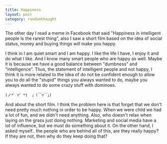 ```yaml
---
title: Happiness
layout: post
category: randomthought
---
```


The other day I read a meme in Facebook that said "Happiness in intelligent people is the rarest thing", also I saw a short film based on the idea of social status, money and buying things will make you happy.  

I think in I am quiet smart and I am happy. I like the life I have, I enjoy it and do what I like. And I know many smart people who are happy as well. 
Maybe it is because we have a good balance between "dumbness" and "intelligence". Thus, the statement of intelligent people and not happy, I think it is more related to the idea of do not be confident enough to allow you to do all the "stupid" things you always wanted to do, maybe you always wanted to do some crazy stuff with dominoes.

```
(ノ*゜▽゜*)  」(￣▽￣」)
```

And about the short film. I think the problem here is that forget that we don't need pretty much nothing in order to be happy. When we were child we had a lot of fun, and we didn't need anything.
Also, who doesn't relax when laying on the grass just doing nothing. 
 Marketing and social media have a lot of influence, but we must do something about it. On the other hand, I asked myself.. the people who are behind all of this, are they really happy?  If they are not, then why do they keep doing that?

